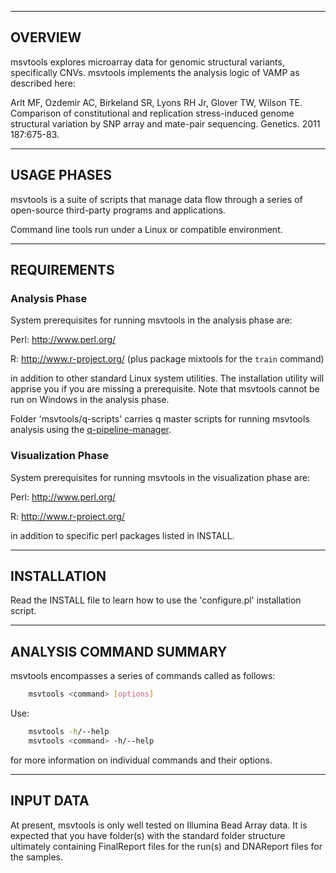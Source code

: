 
--------------------------------------------------------------------------------
OVERVIEW
--------------------------------------------------------------------------------

msvtools explores microarray data for genomic structural variants, specifically
CNVs. msvtools implements the analysis logic of VAMP as described here:

  Arlt MF, Ozdemir AC, Birkeland SR, Lyons RH Jr, Glover TW, Wilson TE.
  Comparison of constitutional and replication stress-induced genome structural
  variation by SNP array and mate-pair sequencing. Genetics. 2011 187:675-83.

--------------------------------------------------------------------------------
USAGE PHASES
-------------------------------------------------------------------------------- 

msvtools is a suite of scripts that manage data flow through a series of
open-source third-party programs and applications. 

Command line tools run under a Linux or compatible environment.
  
--------------------------------------------------------------------------------
REQUIREMENTS
--------------------------------------------------------------------------------

### Analysis Phase

System prerequisites for running msvtools in the analysis phase are:

Perl:      http://www.perl.org/

R:         http://www.r-project.org/ (plus package mixtools for the `train` command)
           

in addition to other standard Linux system utilities. The installation 
utility will apprise you if you are missing a prerequisite. Note that msvtools 
cannot be run on Windows in the analysis phase.

Folder 'msvtools/q-scripts' carries q master scripts 
for running msvtools analysis using the 
[q-pipeline-manager](https://github.com/wilsonte-umich/q-pipeline-manager).

### Visualization Phase

System prerequisites for running msvtools in the visualization phase are:

Perl:      http://www.perl.org/

R:         http://www.r-project.org/

in addition to specific perl packages listed in INSTALL. 

--------------------------------------------------------------------------------
INSTALLATION
--------------------------------------------------------------------------------

Read the INSTALL file to learn how to use the 'configure.pl' installation script.

--------------------------------------------------------------------------------
ANALYSIS COMMAND SUMMARY
--------------------------------------------------------------------------------

msvtools encompasses a series of commands called as follows:

```sh
    msvtools <command> [options]
```

Use:

```sh
    msvtools -h/--help
    msvtools <command> -h/--help
```

for more information on individual commands and their options.

--------------------------------------------------------------------------------
INPUT DATA
--------------------------------------------------------------------------------

At present, msvtools is only well tested on Illumina Bead Array data. It is expected
that you have folder(s) with the standard folder structure ultimately containing
FinalReport files for the run(s) and DNAReport files for the samples.
